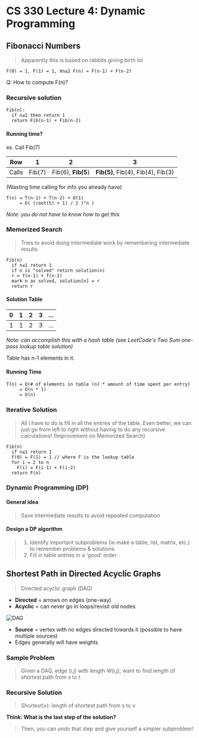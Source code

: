 # CS 330 Lecture 4: Dynamic Programming

## Fibonacci Numbers

> Apparently this is based on rabbits giving birth lol

`F(0) = 1, F(1) = 1, ∀n≥2 F(n) = F(n-1) + F(n-2)`

Q: How to compute F(n)? 

### Recursive solution

```
Fib(n):
  if n≤1 then return 1
  return Fib(n-1) + Fib(n-2)
```

#### Running time?

ex. Call Fib(7)

Row    | 1      | 2                  | 3    
---    | ---    | ---                | ---
Calls  | Fib(7) | Fib(6), **Fib(5**) | **Fib(5)**, Fib(4), Fib(4), Fib(3) 

(Wasting time calling for info you already have)

```
T(n) = T(n-1) + T(n-2) + O(1)
     = O( (root(5) + 1) / 2 )^n )
```

*Note: you do not have to know how to get this*

### Memorized Search

> Tries to avoid doing intermediate work by remembering intermediate results

```
Fib(n)
  if n≤1 return 1
  if n is "solved" return solution(n) 
  r = f(n-1) + f(n-2)
  mark n as solved, solution[n] = r
  return r 
```
#### Solution Table

0   | 1   | 2   | 3   | ...
--- | --- | --- | --- | --- 
1   | 1   | 2   | 3   | ...

*Note: can accomplish this with a hash table (see LeetCode's Two Sum one-pass lookup table solution)*

Table has n-1 elements in it. 

#### Running Time

```
T(n) = O(# of elements in table (n) * amount of time spent per entry)
     = O(n * 1) 
     = O(n)
```

### Iterative Solution

> All I have to do is fill in all the entries of the table. Even better, we can just go from left to right without having to do any recursive calculations! (Improvement on Memorized Search)

```
Fib(n)
  if n≤1 return 1
  F(0) = F(1) = 1 // where F is the lookup table
  for i = 2 to n
    F(i) = F(i-1) + F(i-2)
  return F(n)
```

### Dynamic Programming (DP)

#### General idea

> Save intermediate results to avoid repeated computation 

#### Design a DP algorithm

> 1. Identify important subproblems (ie make a table, list, matrix, etc.) to remember problems & solutions
> 2. Fill in table entries in a 'good' order 

## Shortest Path in Directed Acyclic Graphs

> Directed acyclic graph (DAG)

* **Directed** = arrows on edges (one-way)
* **Acyclic** = can never go in loops/revisit old nodes

![DAG](https://upload.wikimedia.org/wikipedia/commons/4/4b/Directed_acyclic_graph.svg)

* **Source** = vertex with no edges directed towards it (possible to have multiple sources)
* Edges generally will have weights 

### Sample Problem

> Given a DAQ, edge (i,j) with length W(i,j), want to find length of shortest path from s to t

### Recursive Solution

> Shortest(v): length of shortest path from s to v

**Think: What is the last step of the solution?**

> Then, you can *undo* that step and give yourself a simpler subproblem!


